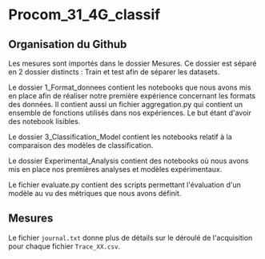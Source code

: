 # Procom_31_4G_classif

## Organisation du Github

Les mesures sont importés dans le dossier Mesures. Ce dossier est séparé en 2 dossier distincts : Train et test afin de séparer les datasets.


Le dossier 1_Format_donnees contient les notebooks que nous avons mis en place afin de réaliser notre première expérience concernant les formats des données. Il contient aussi un fichier aggregation.py qui contient un ensemble de fonctions utilisés dans nos expériences. Le but étant d'avoir des notebook lisibles.

Le dossier 3_Classification_Model contient les notebooks relatif à la comparaison des modèles de classification.

Le dossier Experimental_Analysis contient des notebooks où nous avons mis en place nos premières analyses et modèles expérimentaux.

Le fichier evaluate.py contient des scripts permettant l'évaluation d'un modèle au vu des métriques que nous avons définit.



## Mesures #

Le fichier `journal.txt` donne plus de détails sur le déroulé de l'acquisition pour chaque fichier `Trace_XX.csv`.



